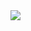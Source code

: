 <img src="https://capsule-render.vercel.app/api?type=venom&color=7ea5ac&height=150&section=header&text=Call%20me%20yuha122&strokeWidth=1&stroke=5f848a&fontColor=ffffff&fontSize=70" />

